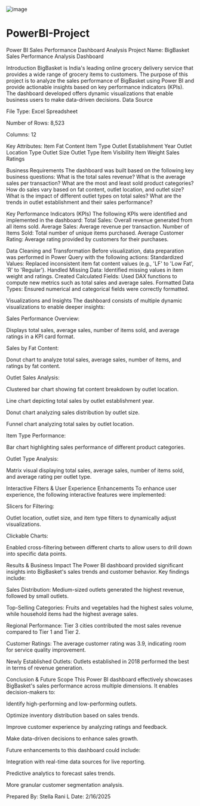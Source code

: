 
![image](https://github.com/user-attachments/assets/7465f244-b758-4840-b058-804aae91aa2d)

# PowerBI-Project
Power BI Sales Performance Dashboard Analysis
Project Name: BigBasket Sales Performance Analysis Dashboard

Introduction
BigBasket is India's leading online grocery delivery service that provides a wide range of grocery items to customers. The purpose of this project is to analyze the sales performance of BigBasket using Power BI and provide actionable insights based on key performance indicators (KPIs). The dashboard developed offers dynamic visualizations that enable business users to make data-driven decisions.
Data Source

File Type: Excel Spreadsheet

Number of Rows: 8,523

Columns: 12

Key Attributes:
Item Fat Content
Item Type
Outlet Establishment Year
Outlet Location Type
Outlet Size
Outlet Type
Item Visibility
Item Weight
Sales
Ratings

Business Requirements
The dashboard was built based on the following key business questions:
What is the total sales revenue?
What is the average sales per transaction?
What are the most and least sold product categories?
How do sales vary based on fat content, outlet location, and outlet size?
What is the impact of different outlet types on total sales?
What are the trends in outlet establishment and their sales performance?

Key Performance Indicators (KPIs)
The following KPIs were identified and implemented in the dashboard:
Total Sales: Overall revenue generated from all items sold.
Average Sales: Average revenue per transaction.
Number of Items Sold: Total number of unique items purchased.
Average Customer Rating: Average rating provided by customers for their purchases.

Data Cleaning and Transformation
Before visualization, data preparation was performed in Power Query with the following actions:
Standardized Values: Replaced inconsistent item fat content values (e.g., 'LF' to 'Low Fat', 'R' to 'Regular').
Handled Missing Data: Identified missing values in item weight and ratings.
Created Calculated Fields: Used DAX functions to compute new metrics such as total sales and average sales.
Formatted Data Types: Ensured numerical and categorical fields were correctly formatted.

Visualizations and Insights
The dashboard consists of multiple dynamic visualizations to enable deeper insights:

Sales Performance Overview:

Displays total sales, average sales, number of items sold, and average ratings in a KPI card format.

Sales by Fat Content:

Donut chart to analyze total sales, average sales, number of items, and ratings by fat content.

Outlet Sales Analysis:

Clustered bar chart showing fat content breakdown by outlet location.

Line chart depicting total sales by outlet establishment year.

Donut chart analyzing sales distribution by outlet size.

Funnel chart analyzing total sales by outlet location.

Item Type Performance:

Bar chart highlighting sales performance of different product categories.

Outlet Type Analysis:

Matrix visual displaying total sales, average sales, number of items sold, and average rating per outlet type.

Interactive Filters & User Experience Enhancements
To enhance user experience, the following interactive features were implemented:

Slicers for Filtering:

Outlet location, outlet size, and item type filters to dynamically adjust visualizations.

Clickable Charts:

Enabled cross-filtering between different charts to allow users to drill down into specific data points.

Results & Business Impact
The Power BI dashboard provided significant insights into BigBasket's sales trends and customer behavior. Key findings include:

Sales Distribution: Medium-sized outlets generated the highest revenue, followed by small outlets.

Top-Selling Categories: Fruits and vegetables had the highest sales volume, while household items had the highest average sales.

Regional Performance: Tier 3 cities contributed the most sales revenue compared to Tier 1 and Tier 2.

Customer Ratings: The average customer rating was 3.9, indicating room for service quality improvement.

Newly Established Outlets: Outlets established in 2018 performed the best in terms of revenue generation.

Conclusion & Future Scope
This Power BI dashboard effectively showcases BigBasket's sales performance across multiple dimensions. It enables decision-makers to:

Identify high-performing and low-performing outlets.

Optimize inventory distribution based on sales trends.

Improve customer experience by analyzing ratings and feedback.

Make data-driven decisions to enhance sales growth.

Future enhancements to this dashboard could include:

Integration with real-time data sources for live reporting.

Predictive analytics to forecast sales trends.

More granular customer segmentation analysis.

Prepared By: Stella Rani L
Date: 2/16/2025
